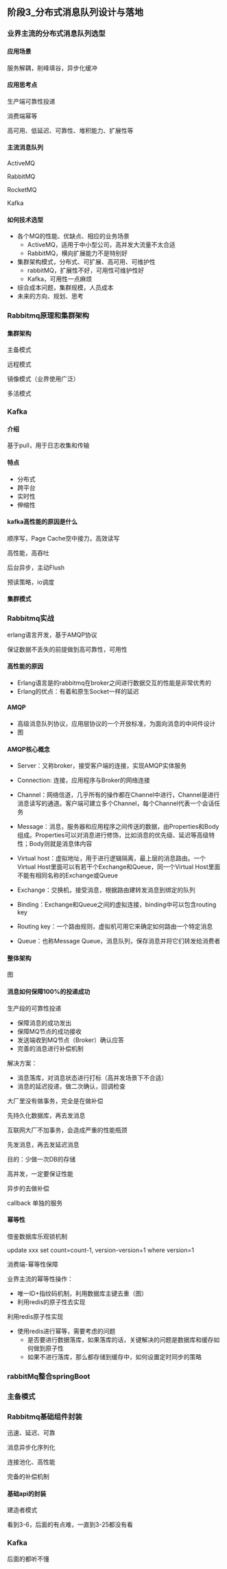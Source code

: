 ## 阶段3_分布式消息队列设计与落地

### 业界主流的分布式消息队列选型

#### 应用场景

服务解耦，削峰填谷，异步化缓冲

#### 应用思考点

生产端可靠性投递

消费端幂等

高可用、低延迟、可靠性、堆积能力、扩展性等

#### 主流消息队列

ActiveMQ

RabbitMQ

RocketMQ

Kafka

#### 如何技术选型

- 各个MQ的性能、优缺点、相应的业务场景
  - ActiveMQ，适用于中小型公司，高并发大流量不太合适
  - RabbitMQ，横向扩展能力不是特别好
- 集群架构模式，分布式、可扩展、高可用、可维护性
  - rabbitMQ，扩展性不好，可用性可维护性好
  - Kafka，可用性一点麻烦
- 综合成本问题，集群规模，人员成本
- 未来的方向、规划、思考

### Rabbitmq原理和集群架构

#### 集群架构

主备模式

远程模式

镜像模式（业界使用广泛）

多活模式

### Kafka

#### 介绍

基于pull，用于日志收集和传输

#### 特点

- 分布式
- 跨平台
- 实时性
- 伸缩性

#### kafka高性能的原因是什么

顺序写，Page Cache空中接力，高效读写

高性能，高吞吐

后台异步，主动Flush

预读策略，io调度

#### 集群模式

### Rabbitmq实战

erlang语言开发，基于AMQP协议

保证数据不丢失的前提做到高可靠性，可用性

#### 高性能的原因

- Erlang语言是的rabbitmq在broker之间进行数据交互的性能是非常优秀的
- Erlang的优点：有着和原生Socket一样的延迟

#### AMQP

- 高级消息队列协议，应用层协议的一个开放标准，为面向消息的中间件设计
- 图

#### AMQP核心概念

- Server：又称broker，接受客户端的连接，实现AMQP实体服务

- Connection: 连接，应用程序与Broker的网络连接

- Channel：网络信道，几乎所有的操作都在Channel中进行，Channel是进行消息读写的通道。客户端可建立多个Channel，每个Channel代表一个会话任务

- Message：消息，服务器和应用程序之间传送的数据，由Properties和Body组成。Properties可以对消息进行修饰，比如消息的优先级、延迟等高级特性；Body则就是消息体内容

- Virtual host：虚拟地址，用于进行逻辑隔离，最上层的消息路由。一个Virtual Host里面可以有若干个Exchange和Queue，同一个Virtual Host里面不能有相同名称的Exchange或Queue

- Exchange：交换机，接受消息，根据路由建转发消息到绑定的队列

- Binding：Exchange和Queue之间的虚拟连接，binding中可以包含routing key

- Routing key：一个路由规则，虚拟机可用它来确定如何路由一个特定消息

- Queue：也称Message Queue，消息队列，保存消息并将它们转发给消费者

#### 整体架构

图

#### 消息如何保障100%的投递成功

生产段的可靠性投递

- 保障消息的成功发出
- 保障MQ节点的成功接收
- 发送端收到MQ节点（Broker）确认应答
- 完善的消息进行补偿机制

解决方案：

- 消息落库，对消息状态进行打标（高并发场景下不合适）
- 消息的延迟投递，做二次确认，回调检查

大厂里没有做事务，完全是在做补偿

先持久化数据库，再去发消息

互联网大厂不加事务，会造成严重的性能瓶颈

先发消息，再去发延迟消息

目的：少做一次DB的存储

高并发，一定要保证性能

异步的去做补偿

callback 单独的服务

#### 幂等性

借鉴数据库乐观锁机制

update xxx set count=count-1, version-version+1 where version=1

消费端-幂等性保障

业界主流的幂等性操作：

- 唯一ID+指纹码机制，利用数据库主键去重（图）
- 利用redis的原子性去实现

利用redis原子性实现

- 使用redis进行幂等，需要考虑的问题
  - 是否要进行数据落库，如果落库的话，关键解决的问题是数据库和缓存如何做到原子性
  - 如果不进行落库，那么都存储到缓存中，如何设置定时同步的策略

### rabbitMq整合springBoot

### 主备模式

### Rabbitmq基础组件封装

迅速、延迟、可靠

消息异步化序列化

连接池化、高性能

完备的补偿机制

#### 基础api的封装

建造者模式

看到3-6，后面的有点难，一直到3-25都没有看

### Kafka

后面的都听不懂


